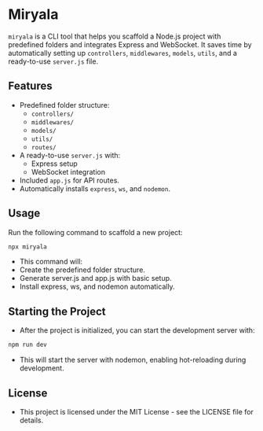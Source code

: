 # Miryala

`miryala` is a CLI tool that helps you scaffold a Node.js project with predefined folders and integrates Express and WebSocket. It saves time by automatically setting up `controllers`, `middlewares`, `models`, `utils`, and a ready-to-use `server.js` file.

## Features
- Predefined folder structure:
  - `controllers/`
  - `middlewares/`
  - `models/`
  - `utils/`
  - `routes/`
- A ready-to-use `server.js` with:
  - Express setup
  - WebSocket integration
- Included `app.js` for API routes.
- Automatically installs `express`, `ws`, and `nodemon`.

## Usage

Run the following command to scaffold a new project:
```bash
npx miryala
```
- This command will:
 - Create the predefined folder structure.
 - Generate server.js and app.js with basic setup.
 - Install express, ws, and nodemon automatically.

## Starting the Project

- After the project is initialized, you can start the development server with:
```bash
npm run dev
```
- This will start the server with nodemon, enabling hot-reloading during development.

## License

- This project is licensed under the MIT License - see the LICENSE file for details.